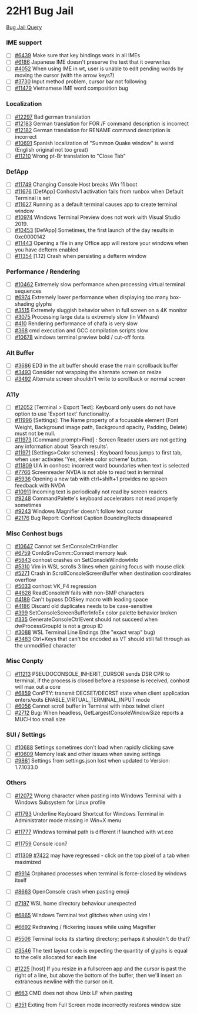 # 22H1 Bug Jail

[Bug Jail Query](https://github.com/microsoft/terminal/issues?q=is%3Aopen+is%3Aissue+milestone%3A%2222H1%22+-label%3AIn-PR++label%3AIssue-Bug++-label%3AResolution-Fix-Committed)

### IME support
* [ ] [#6439] Make sure that key bindings work in all IMEs
* [ ] [#6186] Japanese IME doesn't preserve the text that it overwrites
* [ ] [#4052] When using IME in wt, user is unable to edit pending words by moving the cursor (with the arrow keys?)
* [ ] [#3730] Input method problem, cursor bar not following
* [ ] [#11479] Vietnamese IME word composition bug

### Localization
* [ ] [#12297] Bad german translation
* [ ] [#12183] German translation for FOR /F command description is incorrect
* [ ] [#12182] German translation for RENAME command description is incorrect
* [ ] [#10691] Spanish localization of "Summon Quake window" is weird (English original not too great)
* [ ] [#11210] Wrong pt-Br translation to "Close Tab"

### DefApp
* [ ] [#11749] Changing Console Host breaks Win 11 boot
* [ ] [#11676] [DefApp] Conhostv1 activation fails from runbox when Default Terminal is set
* [ ] [#11627] Running as a default terminal causes app to create terminal window
* [ ] [#10974] Windows Terminal Preview does not work with Visual Studio 2019.
* [ ] [#10453] [DefApp] Sometimes, the first launch of the day results in 0xc0000142
* [ ] [#11443] Opening a file in any Office app will restore your windows when you have defterm enabled
* [ ] [#11354] [1.12] Crash when persisting a defterm window

### Performance / Rendering
* [ ] [#10462] Extremely slow performance when processing virtual terminal sequences
* [ ] [#6974] Extremely lower performance when displaying too many box-shading glyphs
* [ ] [#3515] Extremely sluggish behavior when in full screen on a 4K monitor
* [ ] [#3075] Processing large data is extremely slow (in VMware)
* [ ] [#410] Rendering performance of chafa is very slow
* [ ] [#368] cmd execution and GCC compilation scripts slow
* [ ] [#10678] windows terminal preview bold / cut-off fonts

### Alt Buffer
* [ ] [#3686] ED3 in the alt buffer should erase the main scrollback buffer
* [ ] [#3493] Consider not wrapping the alternate screen on resize
* [ ] [#3492] Alternate screen shouldn't write to scrollback or normal screen

### A11y
* [ ] [#12052] [Terminal > Export Text]: Keyboard only users do not have option to use 'Export text' functionality.
* [ ] [#11996] [Settings]: The Name property of a focusable element (Font Weight, Background image path, Background opacity, Padding, Delete) must not be null.
* [ ] [#11973] [Command prompt>Find] : Screen Reader users are not getting any information about 'Search results'.
* [ ] [#11971] [Settings>Color schemes] : Keyboard focus jumps to first tab, when user activates 'Yes, delete color scheme' button.
* [ ] [#11809] UIA in conhost: incorrect word boundaries when text is selected
* [ ] [#7766] Screenreader NVDA is not able to read text in terminal
* [ ] [#5936] Opening a new tab with ctrl+shift+1 provides no spoken feedback with NVDA
* [ ] [#10911] Incoming text is periodically not read by screen readers
* [ ] [#9248] CommandPalette's keyboard accelerators not read properly sometimes
* [ ] [#9243] Windows Magnifier doesn't follow text cursor
* [ ] [#2176] Bug Report: ConHost Caption BoundingRects dissapeared

### Misc Conhost bugs
* [ ] [#10647] Cannot set SetConsoleCtrlHandler
* [ ] [#6759] ConIoSrvComm::Connect memory leak
* [ ] [#5843] conhost crashes on SetConsoleWindowInfo
* [ ] [#5310] Vim in WSL scrolls 3 lines when gaining focus with mouse click
* [ ] [#5271] Crash in ScrollConsoleScreenBuffer when destination coordinates overflow
* [ ] [#5033] conhost VK_F4 regression
* [ ] [#4628] ReadConsoleW fails with non-BMP characters
* [ ] [#4189] Can't bypass DOSkey macro with leading space
* [ ] [#4186] Discard old duplicates needs to be case-sensitive
* [ ] [#399] SetConsoleScreenBufferInfoEx color palette behavior broken
* [ ] [#335] GenerateConsoleCtrlEvent should not succeed when dwProcessGroupId is not a group ID
* [ ] [#3088] WSL Terminal Line Endings (the "exact wrap" bug)
* [ ] [#3483] Ctrl+Keys that can't be encoded as VT should still fall through as the unmodified character

### Misc Conpty
* [ ] [#11213] PSEUDOCONSOLE_INHERIT_CURSOR sends DSR CPR to terminal, if the process is closed before a response is received, conhost will max out a core
* [ ] [#6859] ConPTY: transmit DECSET/DECRST state when client application enters/exits ENABLE_VIRTUAL_TERMINAL_INPUT mode
* [ ] [#6056] Cannot scroll buffer in Terminal with inbox telnet client
* [ ] [#2712] Bug: When headless, GetLargestConsoleWindowSize reports a MUCH too small size

### SUI / Settings
* [ ] [#10688] Settings sometimes don't load when rapidly clicking save
* [ ] [#10609] Memory leak and other issues when saving settings
* [ ] [#9861] Settings from settings.json lost when updated to Version: 1.7.1033.0

### Others

* [ ] [#12072] Wrong character when pasting into Windows Terminal with a Windows Subsystem for Linux profile
* [ ] [#11793] Underline Keyboard Shortcut for Windows Terminal in Administrator mode missing in Win+X menu
* [ ] [#11777] Windows terminal path is different if launched with wt.exe
* [ ] [#11759] Console icon?
* [ ] [#11309] [#7422] may have regressed - click on the top pixel of a tab when maximized
* [ ] [#9914] Orphaned processes when terminal is force-closed by windows itself
* [ ] [#8663] OpenConsole crash when pasting emoji
* [ ] [#7197] WSL home directory behaviour unexpected
* [ ] [#6865] Windows Terminal text glitches when using vim !
* [ ] [#6692] Redrawing / flickering issues while using Magnifier
* [ ] [#5506] Terminal locks its starting directory; perhaps it shouldn't do that?
* [ ] [#3546] The text layout code is expecting the quantity of glyphs is equal to the cells allocated for each line
* [ ] [#1225] [host] If you resize in a fullscreen app and the cursor is past the right of a line, but above the bottom of the buffer, then we'll insert an extraneous newline with the cursor on it.
* [ ] [#663] CMD does not show Unix LF when pasting
* [ ] [#351] Exiting from Full Screen mode incorrectly restores window size



[#6439]: https://github.com/microsoft/terminal/issues/6439
[#6186]: https://github.com/microsoft/terminal/issues/6186
[#4052]: https://github.com/microsoft/terminal/issues/4052
[#3730]: https://github.com/microsoft/terminal/issues/3730
[#11479]: https://github.com/microsoft/terminal/issues/11479
[#12297]: https://github.com/microsoft/terminal/issues/12297
[#12183]: https://github.com/microsoft/terminal/issues/12183
[#12182]: https://github.com/microsoft/terminal/issues/12182
[#10691]: https://github.com/microsoft/terminal/issues/10691
[#11210]: https://github.com/microsoft/terminal/issues/11210
[#11749]: https://github.com/microsoft/terminal/issues/11749
[#11676]: https://github.com/microsoft/terminal/issues/11676
[#11627]: https://github.com/microsoft/terminal/issues/11627
[#10974]: https://github.com/microsoft/terminal/issues/10974
[#10453]: https://github.com/microsoft/terminal/issues/10453
[#11443]: https://github.com/microsoft/terminal/issues/11443
[#11354]: https://github.com/microsoft/terminal/issues/11354
[#10462]: https://github.com/microsoft/terminal/issues/10462
[#6974]: https://github.com/microsoft/terminal/issues/6974
[#3515]: https://github.com/microsoft/terminal/issues/3515
[#3075]: https://github.com/microsoft/terminal/issues/3075
[#410]: https://github.com/microsoft/terminal/issues/410
[#368]: https://github.com/microsoft/terminal/issues/368
[#10678]: https://github.com/microsoft/terminal/issues/10678
[#3686]: https://github.com/microsoft/terminal/issues/3686
[#3493]: https://github.com/microsoft/terminal/issues/3493
[#3492]: https://github.com/microsoft/terminal/issues/3492
[#12052]: https://github.com/microsoft/terminal/issues/12052
[#11996]: https://github.com/microsoft/terminal/issues/11996
[#11973]: https://github.com/microsoft/terminal/issues/11973
[#11971]: https://github.com/microsoft/terminal/issues/11971
[#11809]: https://github.com/microsoft/terminal/issues/11809
[#7766]: https://github.com/microsoft/terminal/issues/7766
[#5936]: https://github.com/microsoft/terminal/issues/5936
[#10911]: https://github.com/microsoft/terminal/issues/10911
[#9248]: https://github.com/microsoft/terminal/issues/9248
[#9243]: https://github.com/microsoft/terminal/issues/9243
[#2176]: https://github.com/microsoft/terminal/issues/2176
[#10647]: https://github.com/microsoft/terminal/issues/10647
[#6759]: https://github.com/microsoft/terminal/issues/6759
[#5843]: https://github.com/microsoft/terminal/issues/5843
[#5310]: https://github.com/microsoft/terminal/issues/5310
[#5271]: https://github.com/microsoft/terminal/issues/5271
[#5033]: https://github.com/microsoft/terminal/issues/5033
[#4628]: https://github.com/microsoft/terminal/issues/4628
[#4189]: https://github.com/microsoft/terminal/issues/4189
[#4186]: https://github.com/microsoft/terminal/issues/4186
[#399]: https://github.com/microsoft/terminal/issues/399
[#335]: https://github.com/microsoft/terminal/issues/335
[#3088]: https://github.com/microsoft/terminal/issues/3088
[#3483]: https://github.com/microsoft/terminal/issues/3483
[#11213]: https://github.com/microsoft/terminal/issues/11213
[#6859]: https://github.com/microsoft/terminal/issues/6859
[#6056]: https://github.com/microsoft/terminal/issues/6056
[#2712]: https://github.com/microsoft/terminal/issues/2712
[#10688]: https://github.com/microsoft/terminal/issues/10688
[#10609]: https://github.com/microsoft/terminal/issues/10609
[#9861]: https://github.com/microsoft/terminal/issues/9861
[#12072]: https://github.com/microsoft/terminal/issues/12072
[#11793]: https://github.com/microsoft/terminal/issues/11793
[#11777]: https://github.com/microsoft/terminal/issues/11777
[#11759]: https://github.com/microsoft/terminal/issues/11759
[#11309]: https://github.com/microsoft/terminal/issues/11309
[#7422]: https://github.com/microsoft/terminal/issues/7422
[#9914]: https://github.com/microsoft/terminal/issues/9914
[#8663]: https://github.com/microsoft/terminal/issues/8663
[#7197]: https://github.com/microsoft/terminal/issues/7197
[#6865]: https://github.com/microsoft/terminal/issues/6865
[#6692]: https://github.com/microsoft/terminal/issues/6692
[#5506]: https://github.com/microsoft/terminal/issues/5506
[#3546]: https://github.com/microsoft/terminal/issues/3546
[#1225]: https://github.com/microsoft/terminal/issues/1225
[#663]: https://github.com/microsoft/terminal/issues/663
[#351]: https://github.com/microsoft/terminal/issues/351
